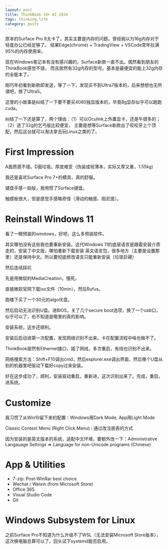 ```yaml
---
layout: post
title: ThinkBook 14+ AI 2024
tags: thinking,life
category: posts
---
```


原本的Surface Pro 9太卡了，其实主要是内存的问题。曾经我以为16g内存对于轻度办公已经足够了。
结果Edge(chrome) + TradingView + VSCode常年拉满95%的内存使用率。

现在Windows笔记本有没有感兴趣的，Surface新款一直不出。偶然看到朋友的ThinkBook感觉不错，
而且居然有32g内存的型号。基本是最便宜的能上32g内存的全能本了。

刚巧年初看到新款即发送，等了一下，发现买不到Ultra7版本的，后来想想也无所谓吧，换了Ultra5。

这里的小故事是纠结了一下要不要买4060独显版本的，毕竟8g显存似乎可以跑跑cuda。

纠结了一下还是算了，两个理由：（1）可以Oculink上外置显卡，还是牛很多的；（2）选了32g的乞丐版比较便宜，
主要是想等Surface新款出了咬咬牙上个顶配，然后这台就可以淘汰拿去玩Linux之类的了。


# First Impression
A面质感不错。D面垃圾。厚度难受（伪装成轻薄本，实际又厚又重，1.55kg）

我还是喜欢Surface Pro 7+的模具，真的舒服。

键盘手感一般般，我用惯了Surface键盘。

触摸板很大，但是感觉手感略奇怪（滑动的触感、阻尼感）。

# Reinstall Windows 11
看了一眼预装的windows，好吧，这么多预装软件。

其实哪怕没有这些我也要重新安装。这代Windows 11的底层语言是跟着安装介质走的，安装了中文版，哪怕重新下载安装
英文语言包，很多地方（主要是设置那里）还是保持中文。所以要彻底修改语言只能重新安装（垃圾巨硬）

然后连续踩坑

先是用微软的MediaCreation，慢死。

直接微软官网下载iso文件（10min），然后Rufus。

跑楼下买了一个30元的algo优盘。

然后启动无法识别U盘。进BIOS，关了几个secure boot选项，换了一个usb口，似乎可以了，也不知道是哪里的真的影响。

安装系统，这步还顺利。

安装后启动进第一次配置，发现网络识别不出来。卡在配置流程中啥也做不了。

ThinkBook居然有Ethernet接口，插了网线，多次重启，有线也识别不出来。

网络搜索方法：Shift+F10调出cmd，然后explorer.exe调出界面，然后哪个U盘从别的机器里吧驱动下载好copy过来安装。

好在这步成功了，顺利，安装驱动重启，重新进，这次识别出来了。完成，重启，进系统。

# Customize

我习惯了从Win10留下来的配置：Windows用Dark Mode, App用Light Mode

Classic Context Menu (Right Click Menu) : 通过改注册表的方式

因为安装的是英文版本的系统，适配中文环境，要额外改一下：Administrative Langauage Settings => Language for non-Unicode programs (Chinese)

# App & Utilities

- 7-zip: Post-WinRar best choice
- Wechat / Weixin (from Microsoft Store)
- Office 365
- Visual Studio Code
- Git

# Windows Subsystem for Linux

之前Surface Pro不知道为什么升级不了WSL（无法安装Microsoft Store版本），这次换电脑总算可以了。回头试下systemd能否启用。